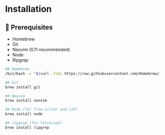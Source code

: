 # Installation

## 🧰 Prerequisites

- Homebrew
- Git
- Neovim (0.11 recommended)
- Node
- Ripgrep

```bash
## Homebrew
/bin/bash -c "$(curl -fsSL https://raw.githubusercontent.com/Homebrew/install/HEAD/install.sh)"

## Git
brew install git

## Neovim
brew install neovim

## Node (for Tree-sitter and LSP)
brew install node

## ripgrep (for Telescope)
brew install ripgrep
```
